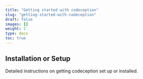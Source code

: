 ```yaml
---
title: "Getting started with codeception"
slug: "getting-started-with-codeception"
draft: false
images: []
weight: 1
type: docs
toc: true
---
```


## Installation or Setup
Detailed instructions on getting codeception set up or installed.

